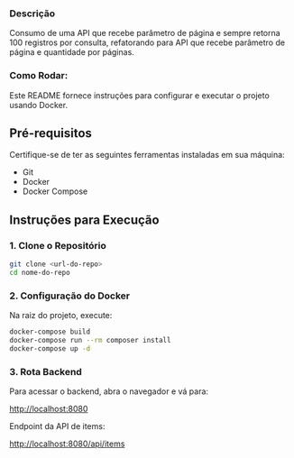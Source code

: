 ### Descrição

Consumo de uma API que recebe parâmetro de página e sempre retorna 100 registros por consulta, refatorando para API que recebe parâmetro de página e quantidade por páginas.

### Como Rodar:

Este README fornece instruções para configurar e executar o projeto usando Docker.

## Pré-requisitos

Certifique-se de ter as seguintes ferramentas instaladas em sua máquina:

- Git
- Docker
- Docker Compose

## Instruções para Execução

### 1. Clone o Repositório

```bash
git clone <url-do-repo>
cd nome-do-repo
```

### 2. Configuração do Docker
Na raiz do projeto, execute:

```bash
docker-compose build
docker-compose run --rm composer install
docker-compose up -d
```

### 3. Rota Backend

Para acessar o backend, abra o navegador e vá para:

[http://localhost:8080](http://localhost:8080)

Endpoint da API de items: 

[http://localhost:8080/api/items](http://localhost:8080/api/items)